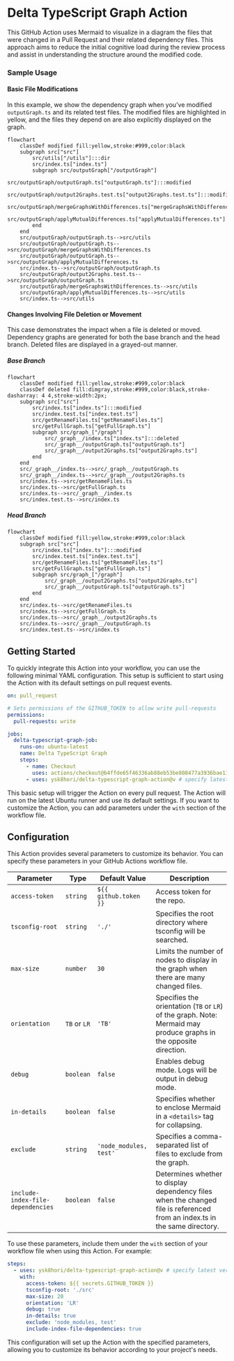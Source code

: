 # Delta TypeScript Graph Action

This GitHub Action uses Mermaid to visualize in a diagram the files that were changed in a Pull Request and their related dependency files. This approach aims to reduce the initial cognitive load during the review process and assist in understanding the structure around the modified code.

### Sample Usage

#### Basic File Modifications

In this example, we show the dependency graph when you've modified `outputGraph.ts` and its related test files. The modified files are highlighted in yellow, and the files they depend on are also explicitly displayed on the graph.

```mermaid
flowchart
    classDef modified fill:yellow,stroke:#999,color:black
    subgraph src["src"]
        src/utils["/utils"]:::dir
        src/index.ts["index.ts"]
        subgraph src/outputGraph["/outputGraph"]
            src/outputGraph/outputGraph.ts["outputGraph.ts"]:::modified
            src/outputGraph/output2Graphs.test.ts["output2Graphs.test.ts"]:::modified
            src/outputGraph/mergeGraphsWithDifferences.ts["mergeGraphsWithDifferences.ts"]
            src/outputGraph/applyMutualDifferences.ts["applyMutualDifferences.ts"]
        end
    end
    src/outputGraph/outputGraph.ts-->src/utils
    src/outputGraph/outputGraph.ts-->src/outputGraph/mergeGraphsWithDifferences.ts
    src/outputGraph/outputGraph.ts-->src/outputGraph/applyMutualDifferences.ts
    src/index.ts-->src/outputGraph/outputGraph.ts
    src/outputGraph/output2Graphs.test.ts-->src/outputGraph/outputGraph.ts
    src/outputGraph/mergeGraphsWithDifferences.ts-->src/utils
    src/outputGraph/applyMutualDifferences.ts-->src/utils
    src/index.ts-->src/utils
```

#### Changes Involving File Deletion or Movement

This case demonstrates the impact when a file is deleted or moved. Dependency graphs are generated for both the base branch and the head branch. Deleted files are displayed in a grayed-out manner.

##### Base Branch

```mermaid
flowchart
    classDef modified fill:yellow,stroke:#999,color:black
    classDef deleted fill:dimgray,stroke:#999,color:black,stroke-dasharray: 4 4,stroke-width:2px;
    subgraph src["src"]
        src/index.ts["index.ts"]:::modified
        src/index.test.ts["index.test.ts"]
        src/getRenameFiles.ts["getRenameFiles.ts"]
        src/getFullGraph.ts["getFullGraph.ts"]
        subgraph src/graph_["/graph"]
            src/_graph__/index.ts["index.ts"]:::deleted
            src/_graph__/outputGraph.ts["outputGraph.ts"]
            src/_graph__/output2Graphs.ts["output2Graphs.ts"]
        end
    end
    src/_graph__/index.ts-->src/_graph__/outputGraph.ts
    src/_graph__/index.ts-->src/_graph__/output2Graphs.ts
    src/index.ts-->src/getRenameFiles.ts
    src/index.ts-->src/getFullGraph.ts
    src/index.ts-->src/_graph__/index.ts
    src/index.test.ts-->src/index.ts
```

##### Head Branch

```mermaid
flowchart
    classDef modified fill:yellow,stroke:#999,color:black
    subgraph src["src"]
        src/index.ts["index.ts"]:::modified
        src/index.test.ts["index.test.ts"]
        src/getRenameFiles.ts["getRenameFiles.ts"]
        src/getFullGraph.ts["getFullGraph.ts"]
        subgraph src/graph_["/graph"]
            src/_graph__/output2Graphs.ts["output2Graphs.ts"]
            src/_graph__/outputGraph.ts["outputGraph.ts"]
        end
    end
    src/index.ts-->src/getRenameFiles.ts
    src/index.ts-->src/getFullGraph.ts
    src/index.ts-->src/_graph__/output2Graphs.ts
    src/index.ts-->src/_graph__/outputGraph.ts
    src/index.test.ts-->src/index.ts
```

## Getting Started

To quickly integrate this Action into your workflow, you can use the following minimal YAML configuration. This setup is sufficient to start using the Action with its default settings on pull request events.

```yml
on: pull_request

# Sets permissions of the GITHUB_TOKEN to allow write pull-requests
permissions:
  pull-requests: write

jobs:
  delta-typescript-graph-job:
    runs-on: ubuntu-latest
    name: Delta TypeScript Graph
    steps:
      - name: Checkout
        uses: actions/checkout@b4ffde65f46336ab88eb53be808477a3936bae11 # specify latest version
      - uses: ysk8hori/delta-typescript-graph-action@v # specify latest version
```

This basic setup will trigger the Action on every pull request. The Action will run on the latest Ubuntu runner and use its default settings. If you want to customize the Action, you can add parameters under the `with` section of the workflow file.

## Configuration

This Action provides several parameters to customize its behavior. You can specify these parameters in your GitHub Actions workflow file.

| Parameter                         | Type         | Default Value          | Description                                                                                                                |
| --------------------------------- | ------------ | ---------------------- | -------------------------------------------------------------------------------------------------------------------------- |
| `access-token`                    | `string`     | `${{ github.token }}`  | Access token for the repo.                                                                                                 |
| `tsconfig-root`                   | `string`     | `'./'`                 | Specifies the root directory where tsconfig will be searched.                                                              |
| `max-size`                        | `number`     | `30`                   | Limits the number of nodes to display in the graph when there are many changed files.                                      |
| `orientation`                     | `TB` or `LR` | `'TB'`                 | Specifies the orientation (`TB` or `LR`) of the graph. Note: Mermaid may produce graphs in the opposite direction.         |
| `debug`                           | `boolean`    | `false`                | Enables debug mode. Logs will be output in debug mode.                                                                     |
| `in-details`                      | `boolean`    | `false`                | Specifies whether to enclose Mermaid in a `<details>` tag for collapsing.                                                  |
| `exclude`                         | `string`     | `'node_modules, test'` | Specifies a comma-separated list of files to exclude from the graph.                                                       |
| `include-index-file-dependencies` | `boolean`    | `false`                | Determines whether to display dependency files when the changed file is referenced from an index.ts in the same directory. |

To use these parameters, include them under the `with` section of your workflow file when using this Action. For example:

```yml
steps:
  - uses: ysk8hori/delta-typescript-graph-action@v # specify latest version
    with:
      access-token: ${{ secrets.GITHUB_TOKEN }}
      tsconfig-root: './src'
      max-size: 20
      orientation: 'LR'
      debug: true
      in-details: true
      exclude: 'node_modules, test'
      include-index-file-dependencies: true
```

This configuration will set up the Action with the specified parameters, allowing you to customize its behavior according to your project's needs.
